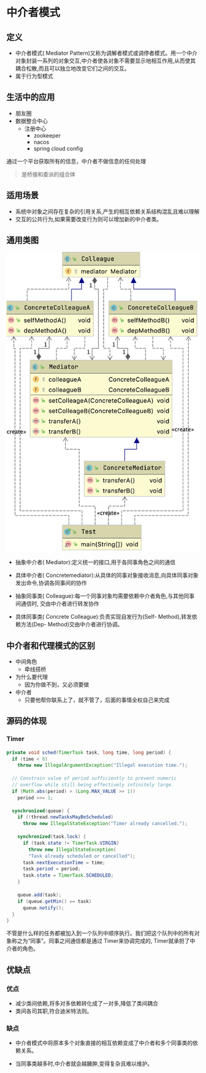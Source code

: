 # 中介者模式

## 定义

- 中介者模式( Mediator Pattern)又称为调解者模式或调停者模式。用一个中介对象封装一系列的对象交互,中介者使各对象不需要显示地相互作用,从而使其耦合松散,而且可以独立地改变它们之间的交互。
- 属于行为型模式

## 生活中的应用

- 朋友圈
- 数据整合中心
  - 注册中心
    - zookeeper
    - nacos
    - spring cloud config

通过一个平台获取所有的信息，中介者不做信息的任何处理

> 是桥接和委派的组合体

## 适用场景

- 系统中对象之间存在复杂的引用关系,产生的相互依赖关系结构混乱且难以理解
- 交互的公共行为,如果需要改变行为则可以增加新的中介者类。

## 通用类图

![image-20210107223721931](./assets/2021-01-07-143722.png)

- 抽象中介者( Mediator):定义统一的接口,用于各同事角色之间的通信

- 具体中介者( Concretemediator):从具体的同事对象接收消息,向具体同事对象发出命令,协调各同事间的协作
- 抽象同事类( Colleague):每一个同事对象均需要依赖中介者角色,与其他同事间通信时, 交由中介者进行转发协作
- 具体同事类( Concrete Colleague):负责实现自发行为(Self- Method),转发依赖方法(Dep- Method)交由中介者进行协调。

## 中介者和代理模式的区别

- 中间角色
  - 牵线搭桥
- 为什么要代理
  - 因为你做不到，又必须要做
- 中介者
  - 只要他帮你联系上了，就不管了，后面的事情全权自己来完成

## 源码的体现

### Timer

```java
private void sched(TimerTask task, long time, long period) {
  if (time < 0)
    throw new IllegalArgumentException("Illegal execution time.");

  // Constrain value of period sufficiently to prevent numeric
  // overflow while still being effectively infinitely large.
  if (Math.abs(period) > (Long.MAX_VALUE >> 1))
    period >>= 1;

  synchronized(queue) {
    if (!thread.newTasksMayBeScheduled)
      throw new IllegalStateException("Timer already cancelled.");

    synchronized(task.lock) {
      if (task.state != TimerTask.VIRGIN)
        throw new IllegalStateException(
        "Task already scheduled or cancelled");
      task.nextExecutionTime = time;
      task.period = period;
      task.state = TimerTask.SCHEDULED;
    }

    queue.add(task);
    if (queue.getMin() == task)
      queue.notify();
  }
}
```

不管是什么样的任务都被加入到一个队列中顺序执行。我们把这个队列中的所有对象称之为“同事”。同事之间通信都是通过 Timer来协调完成的, Timer就承担了中介者的角色。

## 优缺点

### 优点

- 减少类间依赖,将多对多依赖转化成了ー对多,降低了类间耦合
- 类间各司其职,符合迪米特法则。

### 缺点

- 中介者模式中将原本多个对象直接的相互依赖变成了中介者和多个同事类的依赖关系。

- 当同事类越多时,中介者就会越臃肿,变得复杂且难以维护。
